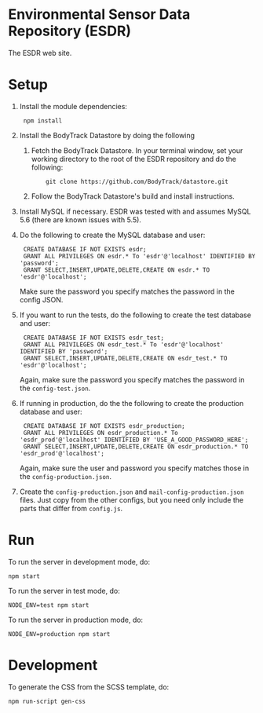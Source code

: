 Environmental Sensor Data Repository (ESDR)
===========================================

The ESDR web site.

Setup
=====

1. Install the module dependencies:

        npm install
    
2. Install the BodyTrack Datastore by doing the following

    1. Fetch the BodyTrack Datastore. In your terminal window, set your working directory to the root of the ESDR repository and do the following:
               
               git clone https://github.com/BodyTrack/datastore.git
       
    2. Follow the BodyTrack Datastore's build and install instructions.

3. Install MySQL if necessary.  ESDR was tested with and assumes MySQL 5.6 (there are known issues with 5.5).

4. Do the following to create the MySQL database and user:

        CREATE DATABASE IF NOT EXISTS esdr;
        GRANT ALL PRIVILEGES ON esdr.* To 'esdr'@'localhost' IDENTIFIED BY 'password';
        GRANT SELECT,INSERT,UPDATE,DELETE,CREATE ON esdr.* TO 'esdr'@'localhost';

    Make sure the password you specify matches the password in the config JSON.

5. If you want to run the tests, do the following to create the test database and user:

        CREATE DATABASE IF NOT EXISTS esdr_test;
        GRANT ALL PRIVILEGES ON esdr_test.* To 'esdr'@'localhost' IDENTIFIED BY 'password';
        GRANT SELECT,INSERT,UPDATE,DELETE,CREATE ON esdr_test.* TO 'esdr'@'localhost';

    Again, make sure the password you specify matches the password in the `config-test.json`.

6. If running in production, do the  the following to create the production database and user:
                                    
        CREATE DATABASE IF NOT EXISTS esdr_production;
        GRANT ALL PRIVILEGES ON esdr_production.* To 'esdr_prod'@'localhost' IDENTIFIED BY 'USE_A_GOOD_PASSWORD_HERE';
        GRANT SELECT,INSERT,UPDATE,DELETE,CREATE ON esdr_production.* TO 'esdr_prod'@'localhost';

    Again, make sure the user and password you specify matches those in the `config-production.json`.
    
7. Create the `config-production.json` and `mail-config-production.json` files. Just copy from the other configs, but you need only include the parts that differ from `config.js`.



Run
===

To run the server in development mode, do:

    npm start
    
To run the server in test mode, do:

    NODE_ENV=test npm start
    
To run the server in production mode, do:

    NODE_ENV=production npm start
    
Development
===========
To generate the CSS from the SCSS template, do:

    npm run-script gen-css

